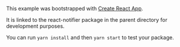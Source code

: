 This example was bootstrapped with [Create React App](https://github.com/facebook/create-react-app).

It is linked to the react-notifier package in the parent directory for development purposes.

You can run `yarn install` and then `yarn start` to test your package.
